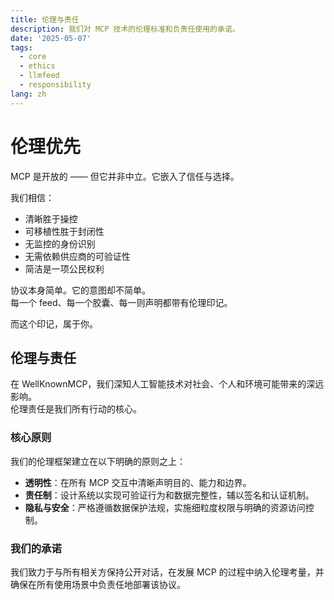 ```yaml
---
title: 伦理与责任
description: 我们对 MCP 技术的伦理标准和负责任使用的承诺。
date: '2025-05-07'
tags:
  - core
  - ethics
  - llmfeed
  - responsibility
lang: zh
---
```


# 伦理优先

MCP 是开放的 —— 但它并非中立。它嵌入了信任与选择。

我们相信：

- 清晰胜于操控  
- 可移植性胜于封闭性  
- 无监控的身份识别  
- 无需依赖供应商的可验证性  
- 简洁是一项公民权利

协议本身简单。它的意图却不简单。  
每一个 feed、每一个胶囊、每一则声明都带有伦理印记。

而这个印记，属于你。

## 伦理与责任

在 WellKnownMCP，我们深知人工智能技术对社会、个人和环境可能带来的深远影响。  
伦理责任是我们所有行动的核心。

### 核心原则

我们的伦理框架建立在以下明确的原则之上：

- **透明性**：在所有 MCP 交互中清晰声明目的、能力和边界。
- **责任制**：设计系统以实现可验证行为和数据完整性，辅以签名和认证机制。
- **隐私与安全**：严格遵循数据保护法规，实施细粒度权限与明确的资源访问控制。

### 我们的承诺

我们致力于与所有相关方保持公开对话，在发展 MCP 的过程中纳入伦理考量，并确保在所有使用场景中负责任地部署该协议。
